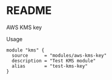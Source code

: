 # README #

AWS KMS key

Usage
```
module "kms" {
  source      = "modules/aws-kms-key"
  description = "Test KMS module"
  alias       = "test-kms-key"
}
```